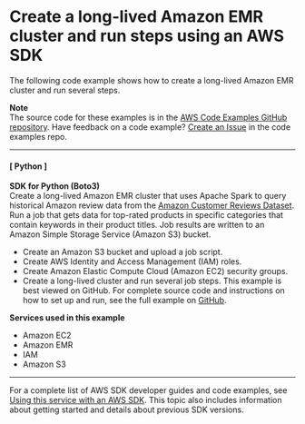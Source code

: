 # Create a long\-lived Amazon EMR cluster and run steps using an AWS SDK<a name="example_cross_LongLivedEmrCluster_section"></a>

The following code example shows how to create a long\-lived Amazon EMR cluster and run several steps\.

**Note**  
The source code for these examples is in the [AWS Code Examples GitHub repository](https://github.com/awsdocs/aws-doc-sdk-examples)\. Have feedback on a code example? [Create an Issue](https://github.com/awsdocs/aws-doc-sdk-examples/issues/new/choose) in the code examples repo\. 

------
#### [ Python ]

**SDK for Python \(Boto3\)**  
 Create a long\-lived Amazon EMR cluster that uses Apache Spark to query historical Amazon review data from the [Amazon Customer Reviews Dataset](https://s3.amazonaws.com/amazon-reviews-pds/readme.html)\. Run a job that gets data for top\-rated products in specific categories that contain keywords in their product titles\. Job results are written to an Amazon Simple Storage Service \(Amazon S3\) bucket\.   
+ Create an Amazon S3 bucket and upload a job script\.
+ Create AWS Identity and Access Management \(IAM\) roles\.
+ Create Amazon Elastic Compute Cloud \(Amazon EC2\) security groups\.
+ Create a long\-lived cluster and run several job steps\.
 This example is best viewed on GitHub\. For complete source code and instructions on how to set up and run, see the full example on [GitHub](https://github.com/awsdocs/aws-doc-sdk-examples/tree/main/python/example_code/emr)\.   

**Services used in this example**
+ Amazon EC2
+ Amazon EMR
+ IAM
+ Amazon S3

------

For a complete list of AWS SDK developer guides and code examples, see [Using this service with an AWS SDK](UsingAWSSDK.md#sdk-general-information-section)\. This topic also includes information about getting started and details about previous SDK versions\.